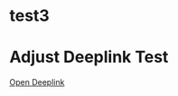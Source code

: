 # test3
<!DOCTYPE html>
<html lang="ja">
<head>
    <meta charset="UTF-8">
    <title>Adjust Deeplink Test</title>
</head>
<body>
    <h1>Adjust Deeplink Test</h1>
    <a href="https://45gy.adj.st/?adj_t=1h9lf1qa" target="_blank">Open Deeplink</a>
</body>
</html>
